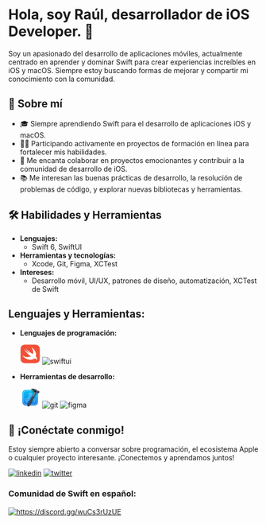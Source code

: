 # Hola, soy Raúl, desarrollador de iOS Developer. 👋

Soy un apasionado del desarrollo de aplicaciones móviles, actualmente centrado en aprender y dominar Swift para crear experiencias increíbles en iOS y macOS. Siempre estoy buscando formas de mejorar y compartir mi conocimiento con la comunidad.
## 🚀 Sobre mí
- 🎓 Siempre aprendiendo Swift para el desarrollo de aplicaciones iOS y macOS.
- 👨‍💻 Participando activamente en proyectos de formación en línea para fortalecer mis habilidades.
- 🤝 Me encanta colaborar en proyectos emocionantes y contribuir a la comunidad de desarrollo de iOS.
- 📚 Me interesan las buenas prácticas de desarrollo, la resolución de problemas de código, y explorar nuevas bibliotecas y herramientas.

## 🛠️ Habilidades y Herramientas
- **Lenguajes:**
  - Swift 6, SwiftUI
- **Herramientas y tecnologías:**
  - Xcode, Git, Figma, XCTest
- **Intereses:**
  - Desarrollo móvil, UI/UX, patrones de diseño, automatización, XCTest de Swift

## Lenguajes y Herramientas:
- **Lenguajes de programación:**
  <p align="left">
    <img src="https://raw.githubusercontent.com/devicons/devicon/master/icons/swift/swift-original.svg" alt="swift" width="40" height="40"/> 
    <img src="https://developer.apple.com/assets/elements/icons/swiftui/swiftui-96x96_2x.png" alt="swiftui" width="40" height="40"/>
  </p>
- **Herramientas de desarrollo:**
  <p align="left">
    <img src="https://raw.githubusercontent.com/devicons/devicon/master/icons/xcode/xcode-original.svg" alt="xcode" width="40" height="40"/>
    <img src="https://www.vectorlogo.zone/logos/git-scm/git-scm-icon.svg" alt="git" width="40" height="40"/> 
    <img src="https://www.vectorlogo.zone/logos/figma/figma-icon.svg" alt="figma" width="40" height="40"/>
  </p>

## 🔗 ¡Conéctate conmigo!
Estoy siempre abierto a conversar sobre programación, el ecosistema Apple o cualquier proyecto interesante. ¡Conectemos y aprendamos juntos!

[![linkedin](https://img.shields.io/badge/linkedin-0A66C2?style=for-the-badge&logo=linkedin&logoColor=white)](https://www.linkedin.com/in/raulgallegoalonso/)
[![twitter](https://img.shields.io/badge/twitter-1DA1F2?style=for-the-badge&logo=twitter&logoColor=white)](https://twitter.com/kontrol_deejay)

<h3 align="left">Comunidad de Swift en español:</h3>
<p align="left">
<a href="https://discord.gg/wuCs3rUzUE" target="blank"><img align="center" src="https://raw.githubusercontent.com/rahuldkjain/github-profile-readme-generator/master/src/images/icons/Social/discord.svg" alt="https://discord.gg/wuCs3rUzUE" height="30" width="40" /></a>
</p>
